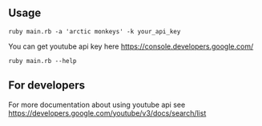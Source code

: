 ## Usage
`ruby main.rb -a 'arctic monkeys' -k your_api_key`

You can get youtube api key here https://console.developers.google.com/

`ruby main.rb --help`

## For developers
For more documentation about using youtube api see
https://developers.google.com/youtube/v3/docs/search/list
